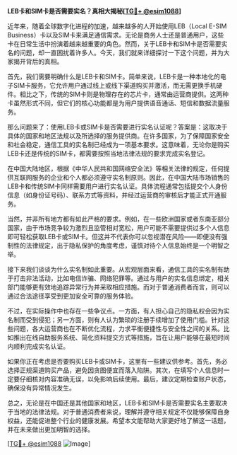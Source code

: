 **LEB卡和SIM卡是否需要实名？真相大揭秘[[TG💪+ @esim1088](https://t.me/s/esim1088)]**

近年来，随着全球数字化进程的加速，越来越多的人开始使用LEB（Local E-SIM Business）卡以及SIM卡来满足通信需求。无论是商务人士还是普通用户，这些卡在日常生活中扮演着越来越重要的角色。然而，关于LEB卡和SIM卡是否需要实名的问题，却一直困扰着许多人。今天，我们就来详细探讨一下这个问题，并为大家揭开背后的真相。

首先，我们需要明确什么是LEB卡和SIM卡。简单来说，LEB卡是一种本地化的电子SIM卡服务，它允许用户通过线上或线下渠道购买并激活，而无需更换手机硬件。相比之下，传统的SIM卡则是物理存在的芯片卡，通常由运营商提供。这两种卡虽然形式不同，但它们的核心功能都是为用户提供语音通话、短信和数据流量服务。

那么问题来了：使用LEB卡或SIM卡是否需要进行实名认证呢？答案是：这取决于具体的国家和地区法规以及所选择的服务提供商。在许多国家，为了保障国家安全和社会稳定，通信工具的实名制已经成为一项基本要求。这意味着，无论你是购买LEB卡还是传统的SIM卡，都需要按照当地法律法规的要求完成实名登记。

在中国大陆地区，根据《中华人民共和国网络安全法》等相关法律的规定，任何提供互联网服务的企业和个人都必须遵守实名制原则。因此，在中国大陆市场销售的LEB卡和传统SIM卡同样需要用户进行实名认证。具体流程通常包括提交个人身份信息（如身份证号码）、联系方式等资料，并经过运营商的审核后才能正式开通服务。

当然，并非所有地方都有如此严格的要求。例如，在一些欧洲国家或者东南亚部分国家，由于市场竞争较为激烈且监管相对宽松，用户可能不需要提供过多个人信息即可轻松获取LEB卡或SIM卡。但这并不代表你可以忽视潜在风险——即便没有强制性的法律规定，出于隐私保护的角度考虑，谨慎对待个人信息始终是一个明智之举。

接下来我们谈谈为什么实名制如此重要。从宏观层面来看，通信工具的实名制有助于打击非法活动，比如电信诈骗、网络犯罪等。通过与用户的实名信息绑定，相关部门能够更有效地追踪异常行为并采取相应措施。而对于普通消费者而言，则可以通过合法途径享受到更加安全可靠的服务体验。

不过，在实际操作中也存在一些争议点。一方面，有人担心自己的隐私权会因为实名制而受到侵犯；另一方面，则有人认为繁琐的注册手续增加了使用门槛。针对这些问题，各大运营商也在不断优化流程，力求平衡便捷性与安全性之间的关系。比如推出在线自助服务系统、简化资料提交方式等措施，旨在让用户能够在最短时间内顺利完成实名认证。

如果你正在考虑是否要购买LEB卡或SIM卡，这里有一些建议供参考。首先，务必选择正规渠道购买产品，避免因贪图便宜而落入陷阱。其次，在填写个人信息时一定要仔细核对内容准确无误，以免影响后续使用。最后，建议定期检查账户状态，确保没有异常情况发生。

总之，无论是在中国还是其他国家和地区，LEB卡和SIM卡是否需要实名主要取决于当地的法律法规。对于普通消费者来说，理解并遵守相关规定不仅能够保障自身权益，还能促进整个行业的健康发展。希望本文能帮助大家更好地了解这一话题，并在未来做出更加明智的选择。

[[TG💪+ @esim1088](https://t.me/s/esim1088) ![Image](https://i.postimg.cc/4NQfJmqS/Snipaste-2025-05-13-00-14-12.png)]